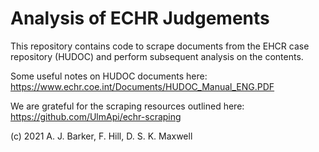 # Analysis of ECHR Judgements

This repository contains code to scrape documents from the EHCR case repository (HUDOC) and perform subsequent analysis on the contents.

Some useful notes on HUDOC documents here: https://www.echr.coe.int/Documents/HUDOC_Manual_ENG.PDF

We are grateful for the scraping resources outlined here: https://github.com/UlmApi/echr-scraping

(c) 2021 A. J. Barker, F. Hill, D. S. K. Maxwell
